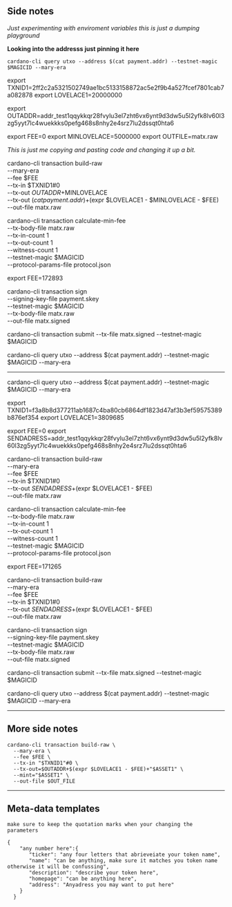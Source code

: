 ## Side notes

*Just experimenting with enviroment variables this is just a dumping playground*

**Looking into the addresss just pinning it here**
```
cardano-cli query utxo --address $(cat payment.addr) --testnet-magic $MAGICID --mary-era
```

export TXNID1=2ff2c2a5321502749ae1bc5133158872ac5e2f9b4a527fcef7801cab7a082878
export LOVELACE1=20000000

export OUTADDR=addr_test1qqykkqr28fvylu3el7zht6vx6ynt9d3dw5u5l2yfk8lv60l3zg5yyt7lc4wuekkks0pefg468s8nhy2e4srz7lu2dssqt0hta6

export FEE=0
export MINLOVELACE=5000000
export OUTFILE=matx.raw


*This is just me copying and pasting code and changing it up a bit.*

cardano-cli transaction build-raw \
    --mary-era \
    --fee $FEE \
    --tx-in $TXNID1#0 \
    --tx-out $OUTADDR+$MINLOVELACE \
    --tx-out $(cat payment.addr)+$(expr $LOVELACE1 - $MINLOVELACE - $FEE) \
    --out-file matx.raw

cardano-cli transaction calculate-min-fee \
--tx-body-file matx.raw \
--tx-in-count 1 \
--tx-out-count 1 \
--witness-count 1 \
--testnet-magic $MAGICID \
--protocol-params-file protocol.json

export FEE=172893

cardano-cli transaction sign \
  --signing-key-file payment.skey \
  --testnet-magic $MAGICID \
  --tx-body-file matx.raw \
  --out-file matx.signed

cardano-cli transaction submit --tx-file matx.signed --testnet-magic $MAGICID

cardano-cli query utxo --address $(cat payment.addr) --testnet-magic $MAGICID --mary-era


---

cardano-cli query utxo --address $(cat payment.addr) --testnet-magic $MAGICID --mary-era

export TXNID1=f3a8b8d377211ab1687c4ba80cb6864df1823d47af3b3ef59575389b876ef354
export LOVELACE1=3809685

export FEE=0
export SENDADRESS=addr_test1qqykkqr28fvylu3el7zht6vx6ynt9d3dw5u5l2yfk8lv60l3zg5yyt7lc4wuekkks0pefg468s8nhy2e4srz7lu2dssqt0hta6

cardano-cli transaction build-raw \
    --mary-era \
    --fee $FEE \
    --tx-in $TXNID1#0 \
    --tx-out $SENDADRESS+$(expr $LOVELACE1 - $FEE) \
    --out-file matx.raw

cardano-cli transaction calculate-min-fee \
--tx-body-file matx.raw \
--tx-in-count 1 \
--tx-out-count 1 \
--witness-count 1 \
--testnet-magic $MAGICID \
--protocol-params-file protocol.json

export FEE=171265

cardano-cli transaction build-raw \
    --mary-era \
    --fee $FEE \
    --tx-in $TXNID1#0 \
    --tx-out $SENDADRESS+$(expr $LOVELACE1 - $FEE) \
    --out-file matx.raw

cardano-cli transaction sign \
  --signing-key-file payment.skey \
  --testnet-magic $MAGICID \
  --tx-body-file matx.raw \
  --out-file matx.signed

cardano-cli transaction submit --tx-file matx.signed --testnet-magic $MAGICID

cardano-cli query utxo --address $(cat payment.addr) --testnet-magic $MAGICID --mary-era

---
## More side notes

```
cardano-cli transaction build-raw \
  --mary-era \
  --fee $FEE \
  --tx-in "$TXNID1"#0 \
  --tx-out=$OUTADDR+$(expr $LOVELACE1 - $FEE)+"$ASSET1" \
  --mint="$ASSET1" \
  --out-file $OUT_FILE
```

---
## Meta-data templates

```
make sure to keep the quotation marks when your changing the parameters

{
    "any number here":{
       "ticker": "any four letters that abrieveiate your token name",
       "name": "can be anything, make sure it matches you token name otherwise it will be confussing",
       "description": "describe your token here",
       "homepage": "can be anything here",
       "address": "Anyadress you may want to put here"
    }
  }
```